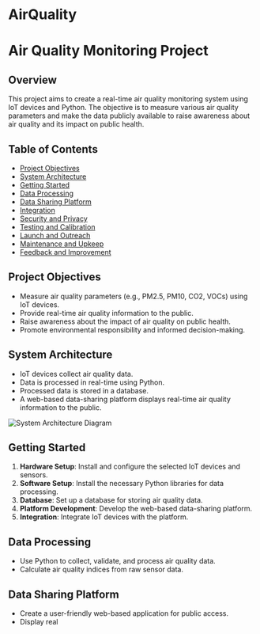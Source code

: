 # AirQuality
# Air Quality Monitoring Project

## Overview

This project aims to create a real-time air quality monitoring system using IoT devices and Python. The objective is to measure various air quality parameters and make the data publicly available to raise awareness about air quality and its impact on public health.

## Table of Contents

- [Project Objectives](#project-objectives)
- [System Architecture](#system-architecture)
- [Getting Started](#getting-started)
- [Data Processing](#data-processing)
- [Data Sharing Platform](#data-sharing-platform)
- [Integration](#integration)
- [Security and Privacy](#security-and-privacy)
- [Testing and Calibration](#testing-and-calibration)
- [Launch and Outreach](#launch-and-outreach)
- [Maintenance and Upkeep](#maintenance-and-upkeep)
- [Feedback and Improvement](#feedback-and-improvement)

## Project Objectives

- Measure air quality parameters (e.g., PM2.5, PM10, CO2, VOCs) using IoT devices.
- Provide real-time air quality information to the public.
- Raise awareness about the impact of air quality on public health.
- Promote environmental responsibility and informed decision-making.

## System Architecture

- IoT devices collect air quality data.
- Data is processed in real-time using Python.
- Processed data is stored in a database.
- A web-based data-sharing platform displays real-time air quality information to the public.

![System Architecture Diagram](link-to-your-diagram.png)

## Getting Started

1. **Hardware Setup**: Install and configure the selected IoT devices and sensors.
2. **Software Setup**: Install the necessary Python libraries for data processing.
3. **Database**: Set up a database for storing air quality data.
4. **Platform Development**: Develop the web-based data-sharing platform.
5. **Integration**: Integrate IoT devices with the platform.

## Data Processing

- Use Python to collect, validate, and process air quality data.
- Calculate air quality indices from raw sensor data.

## Data Sharing Platform

- Create a user-friendly web-based application for public access.
- Display real
